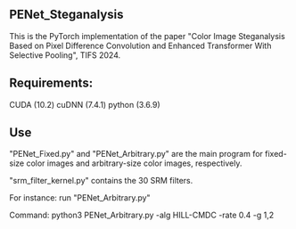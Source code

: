 ## PENet_Steganalysis

This is the PyTorch implementation of the paper "Color Image Steganalysis Based on Pixel Difference Convolution and Enhanced Transformer With Selective Pooling", TIFS 2024. 

## Requirements:
CUDA (10.2)
cuDNN (7.4.1)
python (3.6.9)

## Use
"PENet_Fixed.py" and "PENet_Arbitrary.py" are the main program for fixed-size color images and arbitrary-size color images, respectively. 

"srm_filter_kernel.py" contains the 30 SRM filters. 


For instance: run "PENet_Arbitrary.py" 

Command: python3 PENet_Arbitrary.py -alg HILL-CMDC -rate 0.4 -g 1,2
